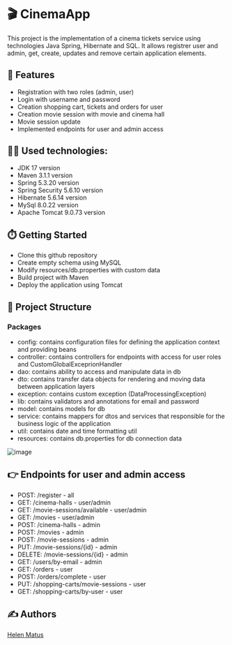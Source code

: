 # 🎬 CinemaApp
This project is the implementation of a cinema tickets service using technologies Java Spring, Hibernate and SQL. It allows registrer user and admin, get, create, updates and remove certain application elements.
## 📜 Features
- Registration with two roles (admin, user)
- Login with username and password
- Creation shopping cart, tickets and orders for user
- Creation movie session with movie and cinema hall
- Movie session update
- Implemented endpoints for user and admin access
## 👩‍💻 Used technologies:
- JDK 17 version
- Maven 3.1.1 version
- Spring 5.3.20 version
- Spring Security 5.6.10 version
- Hibernate 5.6.14 version
- MySql 8.0.22 version
- Apache Tomcat 9.0.73 version
## ⏱️ Getting Started
- Clone this github repository
- Create empty schema using MySQL
- Modify resources/db.properties with custom data 
- Build project with Maven
- Deploy the application using Tomcat
## 📑 Project Structure
### Packages
- config: contains configuration files for defining the application context and providing beans
- controller: contains controllers for endpoints with access for user roles and CustomGlobalExceprionHandler
- dao: contains ability to access and manipulate data in db
- dto: contains transfer data objects for rendering and moving data between application layers
- exception: contains custom exception (DataProcessingException)
- lib: contains validators and annotations for email and password
- model: contains models for db 
- service: contains mappers for dtos and services that responsible for the business logic of the application
- util: contains date and time formatting util
- resources: contains db.properties for db connection data

![image](https://user-images.githubusercontent.com/124172595/236883102-d2d2d9f6-1c40-4495-91b3-0affe41ad889.png)
## 👉 Endpoints for user and admin access
- POST: /register - all
- GET: /cinema-halls - user/admin
- GET: /movie-sessions/available - user/admin
- GET: /movies - user/admin
- POST: /cinema-halls - admin
- POST: /movies - admin
- POST: /movie-sessions - admin
- PUT: /movie-sessions/{id} - admin
- DELETE: /movie-sessions/{id} - admin
- GET: /users/by-email - admin
- GET: /orders - user
- POST: /orders/complete - user
- PUT: /shopping-carts/movie-sessions - user
- GET: /shopping-carts/by-user - user
## ✍️ Authors 
[Helen Matus](https://github.com/HelenMatus)
